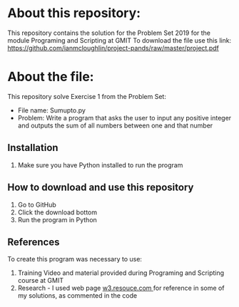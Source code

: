 # About this repository:
This repository contains the solution for the Problem Set 2019 for the module Programing and Scripting at GMIT
To download the file use this link: https://github.com/ianmcloughlin/project-pands/raw/master/project.pdf

# About the file:
This repository solve Exercise 1 from the Problem Set:
- File name: Sumupto.py
- Problem: Write a program that asks the user to input any positive integer and outputs the sum of all numbers between one and that number

## Installation
1. Make sure you have Python installed to run the program

## How to download and use this repository
1. Go to GitHub
2. Click the download bottom 
3. Run the program in Python 

## References
To create this program was necessary to use: 
1. Training Video and material provided during Programing and Scripting course at GMIT
2. Research - I used web page [w3.resouce.com ](www.w3resource.com) for reference in some of my solutions, as commented in the code
